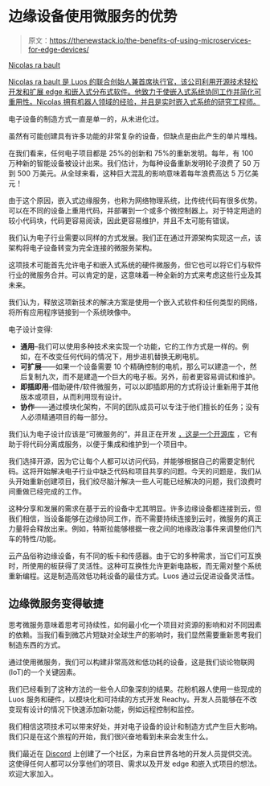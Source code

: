# 边缘设备使用微服务的优势

> 原文：<https://thenewstack.io/the-benefits-of-using-microservices-for-edge-devices/>

[](https://www.luos.io/)

[Nicolas ra bault](https://www.luos.io/)

[Nicolas ra bault 是 Luos 的联合创始人兼首席执行官，该公司利用开源技术轻松开发和扩展 edge 和嵌入式分布式软件。他致力于使嵌入式系统协同工作并简化可重用性。Nicolas 拥有机器人领域的经验，并且是实时嵌入式系统的研究工程师。](https://www.luos.io/)

[](https://www.luos.io/)[](https://www.luos.io/)

电子设备的制造方式一直是单一的，从未进化过。

虽然有可能创建具有许多功能的非常复杂的设备，但缺点是由此产生的单片堆栈。

在我们看来，任何电子项目都是 25%的创新和 75%的重新发明。每年，有 100 万种新的智能设备被设计出来。我们估计，为每种设备重新发明轮子浪费了 50 万到 500 万美元。从全球来看，这种巨大混乱的影响意味着每年浪费高达 5 万亿美元！

由于这个原因，嵌入式边缘服务，也称为网络物理系统，比传统代码有很多优势。可以在不同的设备上重用代码，并部署到一个或多个微控制器上。对于特定用途的较小代码块，代码更容易阅读，因此更容易维护，并且不太可能有错误。

我们认为电子行业需要以同样的方式发展。我们正在通过开源架构实现这一点，该架构将电子设备转变为完全连接的微服务架构。

这项技术可能首先允许电子和嵌入式系统的硬件微服务，但它也可以将它们与软件行业的微服务合并。可以肯定的是，这意味着一种全新的方式来考虑这些行业及其未来。

我们认为，释放这项新技术的解决方案是使用一个嵌入式软件和任何类型的网络，将所有应用程序链接到一个系统映像中。

电子设计变得:

*   **通用**–我们可以使用多种技术来实现一个功能，它的工作方式是一样的。例如，在不改变任何代码的情况下，用步进机替换无刷电机。
*   **可扩展**——如果一个设备需要 10 个精确控制的电机，那么可以建造一个，然后复制九次，而不是建造一个巨大的电子板。另外，前者更容易调试和维护。
*   **即插即用**–借助硬件/软件微服务，可以以即插即用的方式将设计重新用于其他版本或项目，从而利用现有设计。
*   **协作**——通过模块化架构，不同的团队成员可以专注于他们擅长的任务；没有人必须精通项目的每一部分。

我们认为电子设计应该是“可微服务的”，并且正在开发 [，这是一个开源库](https://github.com/Luos-io) ，它有助于将代码分离成服务，以便于集成和维护到一个项目中。

我们选择开源，因为它让每个人都可以访问代码，并能够根据自己的需要定制代码。这将开始解决电子行业中缺乏代码和项目共享的问题。今天的问题是，我们从头开始重新创建项目，我们绞尽脑汁解决一些人可能已经解决的问题，我们浪费时间重做已经完成的工作。

这种分享和发展的需求在基于云的设备中尤其明显。许多边缘设备都连接到云，但我们相信，当设备能够在边缘协同工作，而不需要持续连接到云时，微服务的真正力量将会释放出来。例如，特斯拉能够根据一夜之间的地缘政治事件来调整他们汽车的特性/功能。

云产品俗称边缘设备，有不同的板卡和传感器。由于它的多种需求，当它们可互换时，所使用的板获得了灵活性。这种可互换性允许更新电路板，而无需对整个系统重新编程。这是制造高效低功耗设备的最佳方式。Luos 通过云促进设备灵活性。

## 边缘微服务变得敏捷

思考微服务意味着思考可持续性，如何最小化一个项目对资源的影响和对不同因素的依赖。当我们看到微芯片短缺对全球生产的影响时，我们显然需要重新思考我们制造东西的方式。

通过使用微服务，我们可以构建非常高效和低功耗的设备，这是我们谈论物联网(IoT)的一个关键因素。

我们已经看到了这种方法的一些令人印象深刻的结果。花粉机器人使用一些现成的 Luos 服务和硬件，以模块化和可持续的方式开发 Reachy。开发人员能够在不改变现有设计的情况下快速添加新功能，例如远程控制和监控。

我们相信这项技术可以带来好处，并对电子设备的设计和制造方式产生巨大影响。我们只是在这个旅程的开始，我们很兴奋地看到未来会发生什么。

我们最近在 [Discord](https://discord.gg/hpBp9bnpr7) 上创建了一个社区，为来自世界各地的开发人员提供交流。这使得任何人都可以分享他们的项目、需求以及开发 edge 和嵌入式项目的想法。欢迎大家加入。

<svg xmlns:xlink="http://www.w3.org/1999/xlink" viewBox="0 0 68 31" version="1.1"><title>Group</title> <desc>Created with Sketch.</desc></svg>